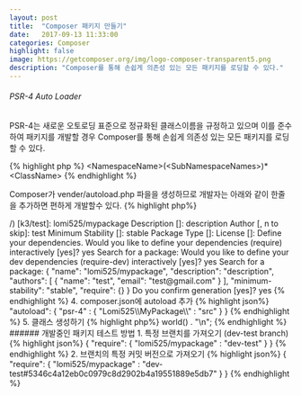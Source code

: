 ```yaml
---
layout: post
title:  "Composer 패키지 만들기"
date:   2017-09-13 11:33:00
categories: Composer
highlight: false
image: https://getcomposer.org/img/logo-composer-transparent5.png
description: "Composer를 통해 손쉽게 의존성 있는 모든 패키지를 로딩할 수 있다."
---
```



###### PSR-4 Auto Loader

PSR-4는 새로운 오토로딩 표준으로 정규화된 클래스이름을 규정하고 있으며 이를 준수하여 패키지를 개발할 경우 Composer를 통해 손쉽게 의존성 있는 모든 패키지를 로딩할 수 있다.

{% highlight php %}
\<NamespaceName>(\<SubNamespaceNames>)*\<ClassName>
{% endhighlight %}

Composer가  vender/autoload.php 파을을 생성하므로 개발자는 아래와 같이 한줄을 추가하면 편하게 개발할수 있다.
{% highlight php%}
<?php
require 'vendor/autoload.php';
{% endhighlight %}


###### 패키지 프로젝트 만들기
1. 작업폴더 생성
{% highlight bash %}
mkdir mypackage
cd mypackage
{% endhighlight %}

2. 컴포저 init
{% highlight bash %}
composer init
{% endhighlight %}

3. Composer 설정
{% highlight bash %}
Welcome to the Composer config generator


This command will guide you through creating your composer.json config.

Package name (<vendor>/<name>) [k3/test]: lomi525/mypackage
Description []: description
Author [, n to skip]: test <test@gmail.com>
Minimum Stability []: stable
Package Type []:
License []:

Define your dependencies.

Would you like to define your dependencies (require) interactively [yes]? yes
Search for a package:
Would you like to define your dev dependencies (require-dev) interactively [yes]? yes
Search for a package:

{
    "name": "lomi525/mypackage",
    "description": "description",
    "authors": [
        {
            "name": "test",
            "email": "test@gmail.com"
        }
    ],
    "minimum-stability": "stable",
    "require": {}
}

Do you confirm generation [yes]? yes
{% endhighlight %}

4. composer.json에 autoload 추가
{% highlight json%}
"autoload": {
    "psr-4" : {
        "Lomi525\\MyPackage\\" : "src"
     }
}
{% endhighlight %}

5. 클래스 생성하기 
{% highlight php%}
<?php 
namespace Lomi525\MyPackage;
class Hello {
    public function world(){
        return 'Hello world';
    }
}
{% endhighlight %}


###### 패키지 사용하기
1. 내 프로젝트에 사용한 라이브러리 의존성을 기술합니다.
저장소에 등록하지 않았으면 의존성 패키지를 가져올수 없습니다.
{% highlight json%}
{
    "require": {   
        "lomi525/mypackage" : "~1.0.0"
    }      
}
{% endhighlight %}
OR
{% highlight bash %}
composer require lomi525/mypackage
{% endhighlight %}


2. 테스트 하기
{% highlight php%}
<?php
require 'vendor/autoload.php';
use \Lomi525\MyPackage\Hello;
 
$oHello = new Hello(); 
echo $oHello->world() . "\n";
{% endhighlight %}


###### 개발중인 패키지 테스트 방법
1. 특정 브랜치를 가져오기 (dev-test branch)
{% highlight json%}
{
    "require": {
        "lomi525/mypackage" : "dev-test"
    }
}
{% endhighlight %}
2. 브랜치의 특정 커밋 버전으로 가져오기
{% highlight json%}
{
    "require": {
        "lomi525/mypackage" : "dev-test#5346c4a12eb0c0979c8d2902b4a19551889e5db7"
    }
}
{% endhighlight %}